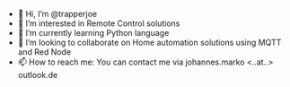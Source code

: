 - 👋 Hi, I’m @trapperjoe
- 👀 I’m interested in Remote Control solutions 
- 🌱 I’m currently learning Python language
- 💞️ I’m looking to collaborate on Home automation solutions using MQTT and Red Node
- 📫 How to reach me:  You can contact me via johannes.marko <..at..> outlook.de

<!---
trapperjoe/trapperjoe is a ✨ special ✨ repository because its `README.md` (this file) appears on your GitHub profile.
You can click the Preview link to take a look at your changes.
--->
